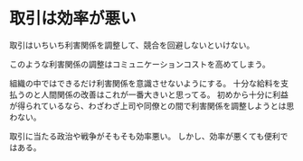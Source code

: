 # 取引は効率が悪い

取引はいちいち利害関係を調整して、競合を回避しないといけない。

このような利害関係の調整はコミュニケーションコストを高めてしまう。

組織の中ではできるだけ利害関係を意識させないようにする。
十分な給料を支払うのと人間関係の改善はこれが一番大きいと思ってる。
初めから十分に利益が得られているなら、わざわざ上司や同僚との間で利害関係を調整しようとは思わない。

取引に当たる政治や戦争がそもそも効率悪い。
しかし、効率が悪くても便利ではある。
